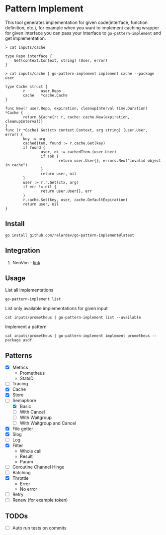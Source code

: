 # Pattern Implement

This tool generates implementation for given code(interface, function definition, etc.), for example when you want to implement caching wrapper for given interface you can pass your interface to `go-pattern-implement` and get implementation.

```
> cat inputs/cache

type Repo interface {
	Get(context.Context, string) (User, error)
}
```

```
> cat inputs/cache | go-pattern-implement implement cache --package user

type Cache struct {
        r       user.Repo
        cache   *cache.Cache
}

func New(r user.Repo, expiration, cleanupInterval time.Duration) *Cache {
        return &Cache{r: r, cache: cache.New(expiration, cleanupInterval)}
}
func (r *Cache) Get(ctx context.Context, arg string) (user.User, error) {
        key := arg
        cachedItem, found := r.cache.Get(key)
        if found {
                user, ok := cachedItem.(user.User)
                if !ok {
                        return user.User{}, errors.New("invalid object in cache")
                }
                return user, nil
        }
        user := r.r.Get(ctx, arg)
        if err != nil {
                return user.User{}, err
        }
        r.cache.Set(key, user, cache.DefaultExpiration)
        return user, nil
}
```


## Install

```
go install github.com/relardev/go-pattern-implement@latest
```

## Integration

1. NeoVim - [link](https://github.com/relardev/go-pattern-implement.nvim)

## Usage

List all implementations

```
go-pattern-implement list
```

List only available implementations for given input

```
cat inputs/prometheus | go-pattern-implement list --available
```


Implement a pattern

```
cat inputs/prometheus | go-pattern-implement implement prometheus --package asdf
```

## Patterns

- [x] Metrics
    -  Prometheus
    -  StatsD
- [ ] Tracing
- [x] Cache
- [x] Store
- [ ] Semaphore
    - [x] Basic
    - [ ] With Cancel
    - [ ] With Waitgroup
    - [ ] With Waitgroup and Cancel
- [x] File getter
- [x] Slog
- [ ] Log
- [x] Filter
    - Whole call
    - Result
    - Param
- [ ] Goroutine Channel Hinge
- [ ] Batching
- [x] Throttle
    -  Error
    -  No error
- [ ] Retry
- [ ] Renew (for example token)

## TODOs

- [ ] Auto run tests on commits
